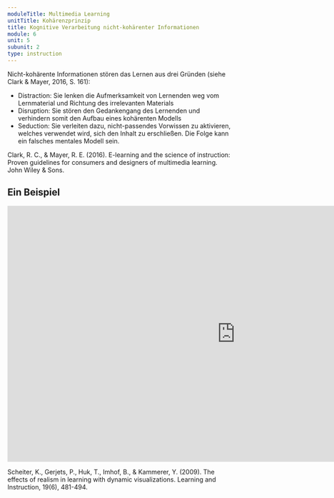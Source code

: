 ```yaml
---
moduleTitle: Multimedia Learning
unitTitle: Kohärenzprinzip
title: Kognitive Verarbeitung nicht-kohärenter Informationen
module: 6
unit: 5
subunit: 2
type: instruction
---
```


Nicht-kohärente Informationen stören das Lernen aus drei Gründen (siehe Clark & Mayer, 2016, S. 161):

* Distraction: Sie lenken die Aufmerksamkeit von Lernenden weg vom Lernmaterial und Richtung des irrelevanten Materials
* Disruption: Sie stören den Gedankengang des Lernenden und verhindern somit den Aufbau eines kohärenten Modells 
* Seduction: Sie verleiten dazu, nicht-passendes Vorwissen zu aktivieren, welches verwendet wird, sich den Inhalt zu erschließen. Die Folge kann ein falsches mentales Modell sein. 



Clark, R. C., & Mayer, R. E. (2016). E-learning and the science of instruction: Proven guidelines for consumers and designers of multimedia learning. John Wiley & Sons.


## Ein Beispiel

<iframe width="1020" height="574" src="https://www.youtube.com/embed/UGZ5flTlIdY" frameborder="0" allow="accelerometer; autoplay; encrypted-media; gyroscope; picture-in-picture" allowfullscreen></iframe>


Scheiter, K., Gerjets, P., Huk, T., Imhof, B., & Kammerer, Y. (2009). The effects of realism in learning with dynamic visualizations. Learning and Instruction, 19(6), 481-494.